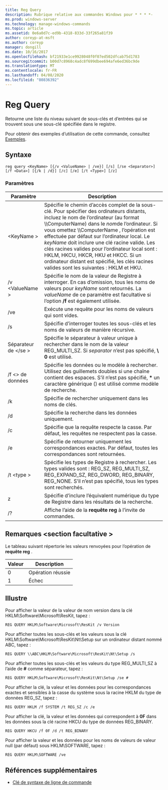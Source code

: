 ```yaml
---
title: Reg Query
description: Rubrique relative aux commandes Windows pour * * * *-
ms.prod: windows-server
ms.technology: manage-windows-commands
ms.topic: article
ms.assetid: 0e6a0d7c-ed9b-4318-833d-33f265a81f39
author: coreyp-at-msft
ms.author: coreyp
manager: dongill
ms.date: 10/16/2017
ms.openlocfilehash: bf21933e1ce9928048f0f07ed502dfcab75d1783
ms.sourcegitcommit: b00d7c8968c4adc8f699dbee694afe6ed36bc9de
ms.translationtype: MT
ms.contentlocale: fr-FR
ms.lasthandoff: 04/08/2020
ms.locfileid: "80836392"
---
```

# <a name="reg-query"></a>Reg Query



Retourne une liste du niveau suivant de sous-clés et d’entrées qui se trouvent sous une sous-clé spécifiée dans le registre.

Pour obtenir des exemples d’utilisation de cette commande, consultez [Exemples](#BKMK_examples).

## <a name="syntax"></a>Syntaxe

```
reg query <KeyName> [{/v <ValueName> | /ve}] [/s] [/se <Separator>] [/f <Data>] [{/k | /d}] [/c] [/e] [/t <Type>] [/z]
```

### <a name="parameters"></a>Paramètres

|Paramètre|Description|
|---------|-----------|
|\<KeyName >|Spécifie le chemin d’accès complet de la sous-clé. Pour spécifier des ordinateurs distants, incluez le nom de l’ordinateur (au format \\\\ComputerName\) dans le *nom*de l’ordinateur. Si vous omettez \\\\ComputerName \, l’opération est effectuée par défaut sur l’ordinateur local. Le *keyName* doit inclure une clé racine valide. Les clés racines valides pour l’ordinateur local sont : HKLM, HKCU, HKCR, HKU et HKCC. Si un ordinateur distant est spécifié, les clés racines valides sont les suivantes : HKLM et HKU.|
|/v \<ValueName >|Spécifie le nom de la valeur de Registre à interroger. En cas d’omission, tous les noms de valeurs pour *keyName* sont retournés. La *valueName* de ce paramètre est facultative si l’option **/f** est également utilisée.|
|/ve|Exécute une requête pour les noms de valeurs qui sont vides.|
|/s|Spécifie d’interroger toutes les sous-clés et les noms de valeurs de manière récursive.|
|Séparateur de \</se >|Spécifie le séparateur à valeur unique à rechercher dans le nom de la valeur REG_MULTI_SZ. Si *separator* n’est pas spécifié, **\ 0** est utilisé.|
|/f \<> de données|Spécifie les données ou le modèle à rechercher. Utilisez des guillemets doubles si une chaîne contient des espaces. S’il n’est pas spécifié, **&#42;** un caractère générique () est utilisé comme modèle de recherche.|
|/k|Spécifie de rechercher uniquement dans les noms de clés.|
|/d|Spécifie la recherche dans les données uniquement.|
|/c|Spécifie que la requête respecte la casse. Par défaut, les requêtes ne respectent pas la casse.|
|/e|Spécifie de retourner uniquement les correspondances exactes. Par défaut, toutes les correspondances sont retournées.|
|/t \<type >|Spécifie les types de Registre à rechercher. Les types valides sont : REG_SZ, REG_MULTI_SZ, REG_EXPAND_SZ, REG_DWORD, REG_BINARY, REG_NONE. S’il n’est pas spécifié, tous les types sont recherchés.|
|z|Spécifie d’inclure l’équivalent numérique du type de Registre dans les résultats de la recherche.|
|/?|Affiche l’aide de la **requête reg** à l’invite de commandes.|

## <a name="remarks-optional-section"></a>Remarques \<section facultative >

Le tableau suivant répertorie les valeurs renvoyées pour l’opération de **requête reg** .

|Valeur|Description|
|-----|-----------|
|0|Opération réussie|
|1|Échec|

## <a name="examples"></a><a name=BKMK_examples></a>Illustre

Pour afficher la valeur de la valeur de nom version dans la clé HKLM\Software\Microsoft\ResKit, tapez :
```
REG QUERY HKLM\Software\Microsoft\ResKit /v Version
```
Pour afficher toutes les sous-clés et les valeurs sous la clé HKLM\Software\Microsoft\ResKit\Nt\Setup sur un ordinateur distant nommé ABC, tapez :
```
REG QUERY \\ABC\HKLM\Software\Microsoft\ResKit\Nt\Setup /s
```
Pour afficher toutes les sous-clés et les valeurs du type REG_MULTI_SZ à l’aide de **#** comme séparateur, tapez :
```
REG QUERY HKLM\Software\Microsoft\ResKit\Nt\Setup /se #
```
Pour afficher la clé, la valeur et les données pour les correspondances exactes et sensibles à la casse du système sous la racine HKLM du type de données REG_SZ, tapez :
```
REG QUERY HKLM /f SYSTEM /t REG_SZ /c /e
```
Pour afficher la clé, la valeur et les données qui correspondent à **0F** dans les données sous la clé racine HKCU du type de données REG_BINARY.
```
REG QUERY HKCU /f 0F /d /t REG_BINARY
```
Pour afficher la valeur et les données pour les noms de valeurs de valeur null (par défaut) sous HKLM\SOFTWARE, tapez :
```
REG QUERY HKLM\SOFTWARE /ve
```

## <a name="additional-references"></a>Références supplémentaires

- [Clé de syntaxe de ligne de commande](command-line-syntax-key.md)